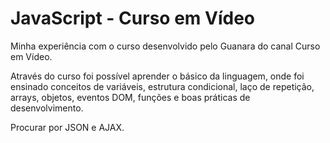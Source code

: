 # JavaScript - Curso em Vídeo

Minha experiência com o curso desenvolvido pelo Guanara do canal Curso em Vídeo.

Através do curso foi possível aprender o básico da linguagem, onde foi ensinado conceitos de variáveis, estrutura condicional, laço de repetição, arrays, objetos, eventos DOM, funções e boas práticas de desenvolvimento.

Procurar por JSON e AJAX.
